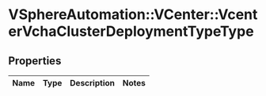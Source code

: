 # VSphereAutomation::VCenter::VcenterVchaClusterDeploymentTypeType

## Properties
Name | Type | Description | Notes
------------ | ------------- | ------------- | -------------


